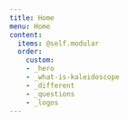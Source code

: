 ```yaml
---
title: Home
menu: Home
content:
  items: @self.modular
  order:
    custom:
    - _hero
    - _what-is-kaleidoscope
    - _different
    - _questions
    - _logos
---
```

